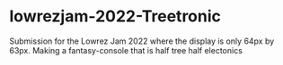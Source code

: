 # lowrezjam-2022-Treetronic
Submission for the Lowrez Jam 2022 where the display is only 64px by 63px. Making a fantasy-console that is half tree half electonics
